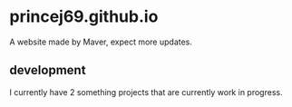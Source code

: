 # princej69.github.io
A website made by Maver, expect more updates.

## development
I currently have 2 something projects that are currently work in progress.